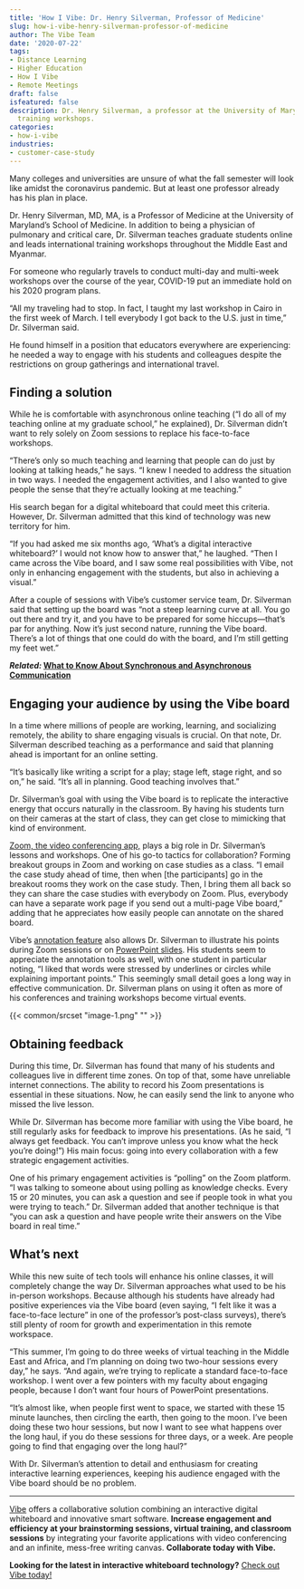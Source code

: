```yaml
---
title: 'How I Vibe: Dr. Henry Silverman, Professor of Medicine'
slug: how-i-vibe-henry-silverman-professor-of-medicine
author: The Vibe Team
date: '2020-07-22'
tags:
- Distance Learning
- Higher Education
- How I Vibe
- Remote Meetings
draft: false
isfeatured: false
description: Dr. Henry Silverman, a professor at the University of Maryland, teaches graduate students online and leads international
  training workshops.
categories:
- how-i-vibe
industries:
- customer-case-study
---
```


Many colleges and universities are unsure of what the fall semester will look like amidst the coronavirus pandemic. But at least one professor already has his plan in place.

Dr. Henry Silverman, MD, MA, is a Professor of Medicine at the University of Maryland’s School of Medicine. In addition to being a physician of pulmonary and critical care, Dr. Silverman teaches graduate students online and leads international training workshops throughout the Middle East and Myanmar.

For someone who regularly travels to conduct multi-day and multi-week workshops over the course of the year, COVID-19 put an immediate hold on his 2020 program plans.

“All my traveling had to stop. In fact, I taught my last workshop in Cairo in the first week of March. I tell everybody I got back to the U.S. just in time,” Dr. Silverman said.

He found himself in a position that educators everywhere are experiencing: he needed a way to engage with his students and colleagues despite the restrictions on group gatherings and international travel.

## Finding a solution

While he is comfortable with asynchronous online teaching (“I do all of my teaching online at my graduate school,” he explained), Dr. Silverman didn’t want to rely solely on Zoom sessions to replace his face-to-face workshops.

“There’s only so much teaching and learning that people can do just by looking at talking heads,” he says. “I knew I needed to address the situation in two ways. I needed the engagement activities, and I also wanted to give people the sense that they’re actually looking at me teaching.”

His search began for a digital whiteboard that could meet this criteria. However, Dr. Silverman admitted that this kind of technology was new territory for him.

“If you had asked me six months ago, ‘What’s a digital interactive whiteboard?’ I would not know how to answer that,” he laughed. “Then I came across the Vibe board, and I saw some real possibilities with Vibe, not only in enhancing engagement with the students, but also in achieving a visual.”

After a couple of sessions with Vibe’s customer service team, Dr. Silverman said that setting up the board was “not a steep learning curve at all. You go out there and try it, and you have to be prepared for some hiccups—that’s par for anything. Now it’s just second nature, running the Vibe board. There’s a lot of things that one could do with the board, and I’m still getting my feet wet.”

***Related:* [What to Know About Synchronous and Asynchronous Communication](https://vibe.us/blog/what-you-need-to-know-about-synchronous-and-asynchronous-communication/)**

## Engaging your audience by using the Vibe board

In a time where millions of people are working, learning, and socializing remotely, the ability to share engaging visuals is crucial. On that note, Dr. Silverman described teaching as a performance and said that planning ahead is important for an online setting.

“It’s basically like writing a script for a play; stage left, stage right, and so on,” he said. “It’s all in planning. Good teaching involves that.”

Dr. Silverman’s goal with using the Vibe board is to replicate the interactive energy that occurs naturally in the classroom. By having his students turn on their cameras at the start of class, they can get close to mimicking that kind of environment.

[Zoom, the video conferencing app,](https://youtu.be/bNUe4elKEug) plays a big role in Dr. Silverman’s lessons and workshops. One of his go-to tactics for collaboration? Forming breakout groups in Zoom and working on case studies as a class. “I email the case study ahead of time, then when [the participants] go in the breakout rooms they work on the case study. Then, I bring them all back so they can share the case studies with everybody on Zoom. Plus, everybody can have a separate work page if you send out a multi-page Vibe board,” adding that he appreciates how easily people can annotate on the shared board.

Vibe’s [annotation feature](https://youtu.be/wOL_Oi2ZwIw) also allows Dr. Silverman to illustrate his points during Zoom sessions or on [PowerPoint slides](https://youtu.be/ennY8AU-a5U). His students seem to appreciate the annotation tools as well, with one student in particular noting, “I liked that words were stressed by underlines or circles while explaining important points.” This seemingly small detail goes a long way in effective communication. Dr. Silverman plans on using it often as more of his conferences and training workshops become virtual events.

{{< common/srcset "image-1.png" "" >}}

## Obtaining feedback

During this time, Dr. Silverman has found that many of his students and colleagues live in different time zones. On top of that, some have unreliable internet connections. The ability to record his Zoom presentations is essential in these situations. Now, he can easily send the link to anyone who missed the live lesson.

While Dr. Silverman has become more familiar with using the Vibe board, he still regularly asks for feedback to improve his presentations. (As he said, “I always get feedback. You can’t improve unless you know what the heck you’re doing!”) His main focus: going into every collaboration with a few strategic engagement activities.

One of his primary engagement activities is “polling” on the Zoom platform. “I was talking to someone about using polling as knowledge checks. Every 15 or 20 minutes, you can ask a question and see if people took in what you were trying to teach.” Dr. Silverman added that another technique is that “you can ask a question and have people write their answers on the Vibe board in real time.”

## What’s next

While this new suite of tech tools will enhance his online classes, it will completely change the way Dr. Silverman approaches what used to be his in-person workshops. Because although his students have already had positive experiences via the Vibe board (even saying, “I felt like it was a face-to-face lecture” in one of the professor’s post-class surveys), there’s still plenty of room for growth and experimentation in this remote workspace.

“This summer, I’m going to do three weeks of virtual teaching in the Middle East and Africa, and I’m planning on doing two two-hour sessions every day,” he says. “And again, we’re trying to replicate a standard face-to-face workshop. I went over a few pointers with my faculty about engaging people, because I don’t want four hours of PowerPoint presentations.

“It’s almost like, when people first went to space, we started with these 15 minute launches, then circling the earth, then going to the moon. I’ve been doing these two hour sessions, but now I want to see what happens over the long haul, if you do these sessions for three days, or a week. Are people going to find that engaging over the long haul?”

With Dr. Silverman’s attention to detail and enthusiasm for creating interactive learning experiences, keeping his audience engaged with the Vibe board should be no problem.



---

[Vibe](https://vibe.us/) offers a collaborative solution combining an interactive digital whiteboard and innovative smart software. **Increase engagement and efficiency at your brainstorming sessions, virtual training, and classroom sessions** by integrating your favorite applications with video conferencing and an infinite, mess-free writing canvas. **Collaborate today with Vibe.**

**Looking for the latest in interactive whiteboard technology?** [Check out Vibe today!](https://vibe.us/order/)
